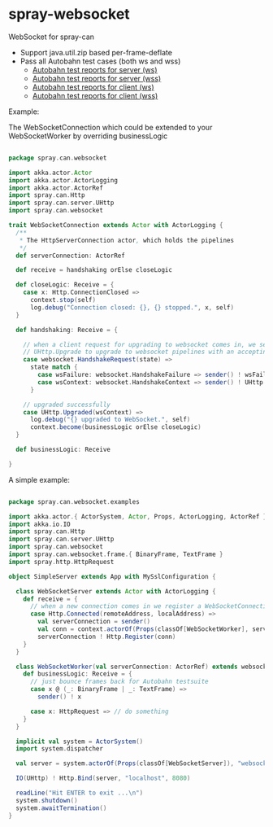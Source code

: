spray-websocket
===============

WebSocket for spray-can

* Support java.util.zip based per-frame-deflate
* Pass all Autobahn test cases (both ws and wss)
   * [Autobahn test reports for server (ws)](http://wandoulabs.github.io/spray-websocket/autobahn-reports/ws/servers/index.html)
   * [Autobahn test reports for server (wss)](http://wandoulabs.github.io/spray-websocket/autobahn-reports/wss/servers/index.html)
   * [Autobahn test reports for client (ws)](http://wandoulabs.github.io/spray-websocket/autobahn-reports/ws/clients/index.html)
   * [Autobahn test reports for client (wss)](http://wandoulabs.github.io/spray-websocket/autobahn-reports/wss/clients/index.html)

Example:


The WebSocketConnection which could be extended to your WebSocketWorker by overriding businessLogic

```scala

package spray.can.websocket

import akka.actor.Actor
import akka.actor.ActorLogging
import akka.actor.ActorRef
import spray.can.Http
import spray.can.server.UHttp
import spray.can.websocket

trait WebSocketConnection extends Actor with ActorLogging {
  /**
   * The HttpServerConnection actor, which holds the pipelines
   */
  def serverConnection: ActorRef

  def receive = handshaking orElse closeLogic

  def closeLogic: Receive = {
    case x: Http.ConnectionClosed =>
      context.stop(self)
      log.debug("Connection closed: {}, {} stopped.", x, self)
  }

  def handshaking: Receive = {

    // when a client request for upgrading to websocket comes in, we send
    // UHttp.Upgrade to upgrade to websocket pipelines with an accepting response.
    case websocket.HandshakeRequest(state) =>
      state match {
        case wsFailure: websocket.HandshakeFailure => sender() ! wsFailure.response
        case wsContext: websocket.HandshakeContext => sender() ! UHttp.Upgrade(websocket.pipelineStage(self, wsContext), wsContext)
      }

    // upgraded successfully
    case UHttp.Upgraded(wsContext) =>
      log.debug("{} upgraded to WebSocket.", self)
      context.become(businessLogic orElse closeLogic)
  }

  def businessLogic: Receive

}

```


A simple example:

```scala

package spray.can.websocket.examples

import akka.actor.{ ActorSystem, Actor, Props, ActorLogging, ActorRef }
import akka.io.IO
import spray.can.Http
import spray.can.server.UHttp
import spray.can.websocket
import spray.can.websocket.frame.{ BinaryFrame, TextFrame }
import spray.http.HttpRequest

object SimpleServer extends App with MySslConfiguration {

  class WebSocketServer extends Actor with ActorLogging {
    def receive = {
      // when a new connection comes in we register a WebSocketConnection actor as the per connection handler
      case Http.Connected(remoteAddress, localAddress) =>
        val serverConnection = sender()
        val conn = context.actorOf(Props(classOf[WebSocketWorker], serverConnection))
        serverConnection ! Http.Register(conn)
    }
  }

  class WebSocketWorker(val serverConnection: ActorRef) extends websocket.WebSocketConnection {
    def businessLogic: Receive = {
      // just bounce frames back for Autobahn testsuite
      case x @ (_: BinaryFrame | _: TextFrame) =>
        sender() ! x

      case x: HttpRequest => // do something
    }
  }

  implicit val system = ActorSystem()
  import system.dispatcher

  val server = system.actorOf(Props(classOf[WebSocketServer]), "websocket")

  IO(UHttp) ! Http.Bind(server, "localhost", 8080)

  readLine("Hit ENTER to exit ...\n")
  system.shutdown()
  system.awaitTermination()
}


```